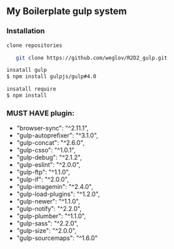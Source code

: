 ## My Boilerplate gulp system


### Installation

```sh
clone repositories

   git clone https://github.com/weglov/R2D2_gulp.git

insatall gulp
$ npm install gulpjs/gulp#4.0

insatall require
$ npm install
```

### MUST HAVE plugin:

   -  "browser-sync": "^2.11.1",
   -  "gulp-autoprefixer": "^3.1.0",
   -  "gulp-concat": "^2.6.0",
   -  "gulp-csso": "^1.0.1",
   -  "gulp-debug": "^2.1.2",
   -  "gulp-eslint": "^2.0.0",
   -  "gulp-ftp": "^1.1.0",
   -  "gulp-if": "^2.0.0",
   -  "gulp-imagemin": "^2.4.0",
   -  "gulp-load-plugins": "^1.2.0",
   -  "gulp-newer": "^1.1.0",
   -  "gulp-notify": "^2.2.0",
   -  "gulp-plumber": "^1.1.0",
   -  "gulp-sass": "^2.2.0",
   -  "gulp-size": "^2.0.0",
   -  "gulp-sourcemaps": "^1.6.0"